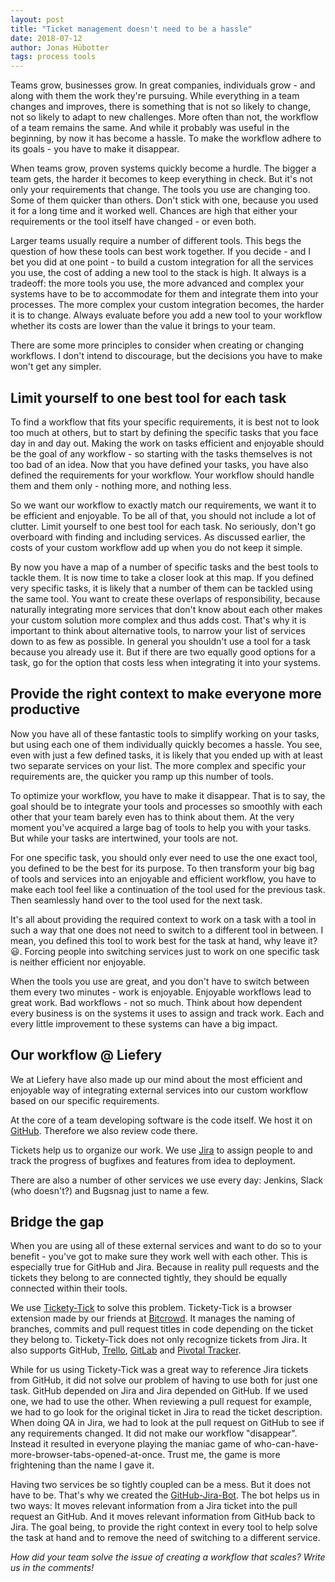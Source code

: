 ```yaml
---
layout: post
title: "Ticket management doesn't need to be a hassle"
date: 2018-07-12
author: Jonas Hübotter
tags: process tools
---
```


Teams grow, businesses grow. In great companies, individuals grow - and along
with them the work they're pursuing. While everything in a team changes and
improves, there is something that is not so likely to change, not so likely to
adapt to new challenges. More often than not, the workflow of a team remains
the same. And while it probably was useful in the beginning, by now it has
become a hassle. To make the workflow adhere to its goals - you have to make it
disappear.

When teams grow, proven systems quickly become a hurdle. The bigger a team
gets, the harder it becomes to keep everything in check. But it's not only your
requirements that change. The tools you use are changing too. Some of them
quicker than others. Don't stick with one, because you used it for a long time
and it worked well. Chances are high that either your requirements or the tool
itself have changed - or even both.

Larger teams usually require a number of different tools. This begs the
question of how these tools can best work together. If you decide - and I bet
you did at one point - to build a custom integration for all the services you
use, the cost of adding a new tool to the stack is high. It always is a
tradeoff: the more tools you use, the more advanced and complex your systems
have to be to accommodate for them and integrate them into your processes. The
more complex your custom integration becomes, the harder it is to change.
Always evaluate before you add a new tool to your workflow whether its costs
are lower than the value it brings to your team.

There are some more principles to consider when creating or changing workflows.
I don't intend to discourage, but the decisions you have to make won't get any
simpler.

## Limit yourself to one best tool for each task

To find a workflow that fits your specific requirements, it is best not to look
too much at others, but to start by defining the specific tasks that you face
day in and day out. Making the work on tasks efficient and enjoyable should be
the goal of any workflow - so starting with the tasks themselves is not too bad
of an idea. Now that you have defined your tasks, you have also defined the
requirements for your workflow. Your workflow should handle them and them
only - nothing more, and nothing less.

So we want our workflow to exactly match our requirements, we want it to be
efficient and enjoyable. To be all of that, you should not include a lot of
clutter. Limit yourself to one best tool for each task. No seriously, don't go
overboard with finding and including services. As discussed earlier, the costs
of your custom workflow add up when you do not keep it simple.

By now you have a map of a number of specific tasks and the best tools to
tackle them. It is now time to take a closer look at this map. If you defined
very specific tasks, it is likely that a number of them can be tackled using
the same tool. You want to create these overlaps of responsibility, because
naturally integrating more services that don't know about each other makes your
custom solution more complex and thus adds cost. That's why it is important to
think about alternative tools, to narrow your list of services down to as few
as possible. In general you shouldn't use a tool for a task because you already
use it. But if there are two equally good options for a task, go for the option
that costs less when integrating it into your systems.

## Provide the right context to make everyone more productive

Now you have all of these fantastic tools to simplify working on your tasks,
but using each one of them individually quickly becomes a hassle. You see, even
with just a few defined tasks, it is likely that you ended up with at least two
separate services on your list. The more complex and specific your requirements
are, the quicker you ramp up this number of tools.

To optimize your workflow, you have to make it disappear. That is to say, the
goal should be to integrate your tools and processes so smoothly with each
other that your team barely even has to think about them. At the very moment
you've acquired a large bag of tools to help you with your tasks. But while
your tasks are intertwined, your tools are not.

For one specific task, you should only ever need to use the one exact tool, you
defined to be the best for its purpose. To then transform your big bag of tools
and services into an enjoyable and efficient workflow, you have to make each
tool feel like a continuation of the tool used for the previous task. Then
seamlessly hand over to the tool used for the next task.

It's all about providing the required context to work on a task with a tool in
such a way that one does not need to switch to a different tool in between.
I mean, you defined this tool to work best for the task at hand, why leave it?
:smiley:. Forcing people into switching services just to work on one specific
task is neither efficient nor enjoyable.

When the tools you use are great, and you don't have to switch between them
every two minutes - work is enjoyable. Enjoyable workflows lead to great work.
Bad workflows - not so much. Think about how dependent every business is on the
systems it uses to assign and track work. Each and every little improvement to
these systems can have a big impact.

## Our workflow @ Liefery

We at Liefery have also made up our mind about the most efficient and enjoyable
way of integrating external services into our custom workflow based on our
specific requirements.

At the core of a team developing software is the code itself. We host it on
[GitHub](https://github.com/). Therefore we also review code there.

Tickets help us to organize our work. We use
[Jira](https://www.atlassian.com/software/jira) to assign people to and track
the progress of bugfixes and features from idea to deployment.

There are also a number of other services we use every day: Jenkins, Slack
(who doesn't?) and Bugsnag just to name a few.

## Bridge the gap

When you are using all of these external services and want to do so to your
benefit - you've got to make sure they work well with each other. This is
especially true for GitHub and Jira. Because in reality pull requests and the
tickets they belong to are connected tightly, they should be equally connected
within their tools.

We use [Tickety-Tick](https://github.com/bitcrowd/tickety-tick) to solve this problem.
Tickety-Tick is a browser extension made by our friends at
[Bitcrowd](https://bitcrowd.net/). It manages the naming of branches, commits
and pull request titles in code depending on the ticket they belong to.
Tickety-Tick does not only recognize tickets from Jira. It also supports
GitHub, [Trello](https://trello.com/), [GitLab](https://about.gitlab.com/) and
[Pivotal Tracker](https://www.pivotaltracker.com/).

While for us using Tickety-Tick was a great way to reference Jira tickets from
GitHub, it did not solve our problem of having to use both for just one task.
GitHub depended on Jira and Jira depended on GitHub. If we used one, we had to
use the other. When reviewing a pull request for example, we had to go look for
the original ticket in Jira to read the ticket description. When doing QA in
Jira, we had to look at the pull request on GitHub to see if any requirements
changed. It did not make our workflow "disappear". Instead it resulted in
everyone playing the maniac game of
who-can-have-more-browser-tabs-opened-at-once. Trust me, the game is more
frightening than the name I gave it.

Having two services be so tightly coupled can be a mess. But it does not have
to be. That's why we created the
[GitHub-Jira-Bot](https://github.com/liefery/github-jira-bot). The bot helps us
in two ways: It moves relevant information from a Jira ticket into the pull
request an GitHub. And it moves relevant information from GitHub back to Jira.
The goal being, to provide the right context in every tool to help solve the
task at hand and to remove the need of switching to a different service.


_How did your team solve the issue of creating a workflow that scales? Write us
in the comments!_
